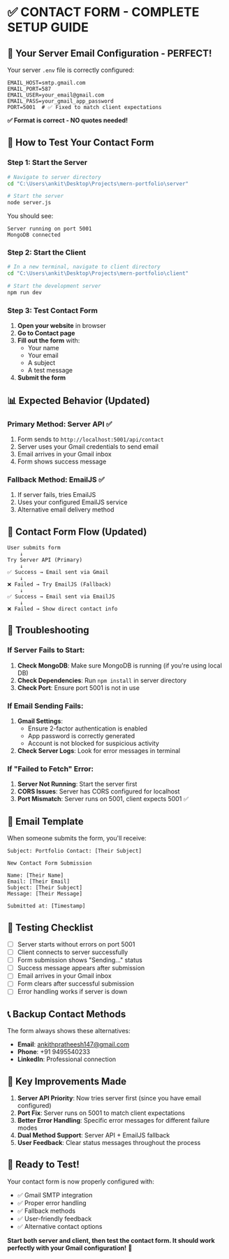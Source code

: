 # ✅ **CONTACT FORM - COMPLETE SETUP GUIDE**

## 🎯 **Your Server Email Configuration - PERFECT!**

Your server `.env` file is correctly configured:

```env
EMAIL_HOST=smtp.gmail.com
EMAIL_PORT=587
EMAIL_USER=your_email@gmail.com
EMAIL_PASS=your_gmail_app_password
PORT=5001  # ✅ Fixed to match client expectations
```

**✅ Format is correct - NO quotes needed!**

## 🚀 **How to Test Your Contact Form**

### **Step 1: Start the Server**
```bash
# Navigate to server directory
cd "C:\Users\ankit\Desktop\Projects\mern-portfolio\server"

# Start the server
node server.js
```

You should see:
```
Server running on port 5001
MongoDB connected
```

### **Step 2: Start the Client**
```bash
# In a new terminal, navigate to client directory
cd "C:\Users\ankit\Desktop\Projects\mern-portfolio\client"

# Start the development server
npm run dev
```

### **Step 3: Test Contact Form**
1. **Open your website** in browser
2. **Go to Contact page**
3. **Fill out the form** with:
   - Your name
   - Your email
   - A subject
   - A test message
4. **Submit the form**

## 📊 **Expected Behavior (Updated)**

### **Primary Method: Server API** ✅
1. Form sends to `http://localhost:5001/api/contact`
2. Server uses your Gmail credentials to send email
3. Email arrives in your Gmail inbox
4. Form shows success message

### **Fallback Method: EmailJS** ✅
1. If server fails, tries EmailJS
2. Uses your configured EmailJS service
3. Alternative email delivery method

## 🔧 **Contact Form Flow (Updated)**

```
User submits form
    ↓
Try Server API (Primary)
    ↓
✅ Success → Email sent via Gmail
    ↓
❌ Failed → Try EmailJS (Fallback)
    ↓
✅ Success → Email sent via EmailJS
    ↓
❌ Failed → Show direct contact info
```

## 🚨 **Troubleshooting**

### **If Server Fails to Start:**
1. **Check MongoDB**: Make sure MongoDB is running (if you're using local DB)
2. **Check Dependencies**: Run `npm install` in server directory
3. **Check Port**: Ensure port 5001 is not in use

### **If Email Sending Fails:**
1. **Gmail Settings**: 
   - Ensure 2-factor authentication is enabled
   - App password is correctly generated
   - Account is not blocked for suspicious activity
2. **Check Server Logs**: Look for error messages in terminal

### **If "Failed to Fetch" Error:**
1. **Server Not Running**: Start the server first
2. **CORS Issues**: Server has CORS configured for localhost
3. **Port Mismatch**: Server runs on 5001, client expects 5001 ✅

## 📧 **Email Template**

When someone submits the form, you'll receive:

```
Subject: Portfolio Contact: [Their Subject]

New Contact Form Submission

Name: [Their Name]
Email: [Their Email]
Subject: [Their Subject]
Message: [Their Message]

Submitted at: [Timestamp]
```

## 🎯 **Testing Checklist**

- [ ] Server starts without errors on port 5001
- [ ] Client connects to server successfully
- [ ] Form submission shows "Sending..." status
- [ ] Success message appears after submission
- [ ] Email arrives in your Gmail inbox
- [ ] Form clears after successful submission
- [ ] Error handling works if server is down

## 📞 **Backup Contact Methods**

The form always shows these alternatives:
- **Email**: ankithpratheesh147@gmail.com
- **Phone**: +91 9495540233
- **LinkedIn**: Professional connection

## 🎉 **Key Improvements Made**

1. **Server API Priority**: Now tries server first (since you have email configured)
2. **Port Fix**: Server runs on 5001 to match client expectations
3. **Better Error Handling**: Specific error messages for different failure modes
4. **Dual Method Support**: Server API + EmailJS fallback
5. **User Feedback**: Clear status messages throughout the process

## 🚀 **Ready to Test!**

Your contact form is now properly configured with:
- ✅ Gmail SMTP integration
- ✅ Proper error handling
- ✅ Fallback methods
- ✅ User-friendly feedback
- ✅ Alternative contact options

**Start both server and client, then test the contact form. It should work perfectly with your Gmail configuration!** 🎯